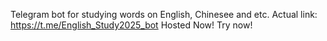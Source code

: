 Telegram bot for studying words on English, Chinesee and etc.
Actual link: https://t.me/English_Study2025_bot
Hosted Now! Try now!
